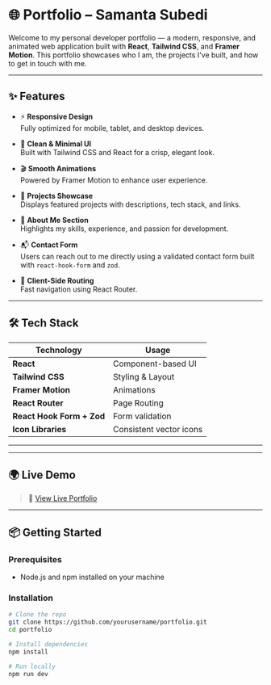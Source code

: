 # 🌐 Portfolio – Samanta Subedi

Welcome to my personal developer portfolio — a modern, responsive, and animated web application built with **React**, **Tailwind CSS**, and **Framer Motion**. This portfolio showcases who I am, the projects I've built, and how to get in touch with me.

---

## ✨ Features

- ⚡ **Responsive Design**  
  Fully optimized for mobile, tablet, and desktop devices.

- 🎯 **Clean & Minimal UI**  
  Built with Tailwind CSS and React for a crisp, elegant look.

- 🎬 **Smooth Animations**  
  Powered by Framer Motion to enhance user experience.

- 📁 **Projects Showcase**  
  Displays featured projects with descriptions, tech stack, and links.

- 📄 **About Me Section**  
  Highlights my skills, experience, and passion for development.

- 📬 **Contact Form**  
  Users can reach out to me directly using a validated contact form built with `react-hook-form` and `zod`.

- 🚀 **Client-Side Routing**  
  Fast navigation using React Router.

---

## 🛠 Tech Stack

| Technology       | Usage                     |
|------------------|----------------------------|
| **React**        | Component-based UI         |
| **Tailwind CSS** | Styling & Layout           |
| **Framer Motion**| Animations                 |
| **React Router** | Page Routing               |
| **React Hook Form + Zod** | Form validation    |
| **Icon Libraries** | Consistent vector icons  |

---

---

## 🌍 Live Demo

> 🔗 [View Live Portfolio](https://samantasubedi.com.np/)  


---



## 📦 Getting Started

### Prerequisites

- Node.js and npm installed on your machine

### Installation

```bash
# Clone the repo
git clone https://github.com/yourusername/portfolio.git
cd portfolio

# Install dependencies
npm install

# Run locally
npm run dev
